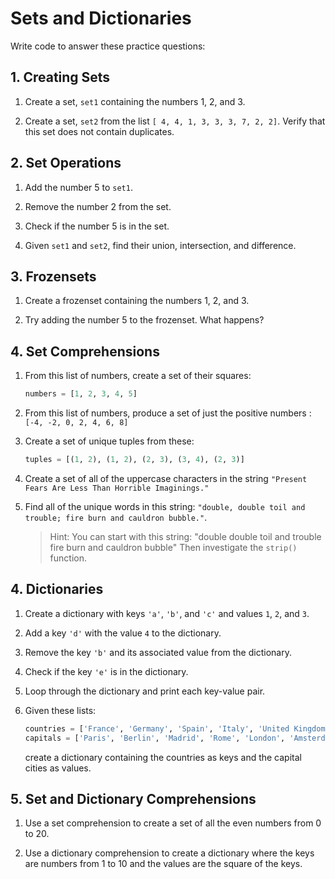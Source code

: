 # Sets and Dictionaries

Write code to answer these practice questions:

## 1. Creating Sets

1. Create a set, `set1` containing the numbers 1, 2, and 3.

2. Create a set, `set2` from the list `[ 4, 4, 1, 3, 3, 3, 7, 2, 2]`. Verify that this set does not contain duplicates.

## 2. Set Operations

1. Add the number 5 to `set1`.

2. Remove the number 2 from the set.

3. Check if the number 5 is in the set.

4. Given `set1` and `set2`, find their union, intersection, and difference.

## 3. Frozensets

1. Create a frozenset containing the numbers 1, 2, and 3.

2. Try adding the number 5 to the frozenset. What happens?

## 4. Set Comprehensions

1. From this list of numbers, create a set of their squares:

   ```python
   numbers = [1, 2, 3, 4, 5]
   ```

2. From this list of numbers, produce a set of just the positive numbers : `[-4, -2, 0, 2, 4, 6, 8]`

3. Create a set of unique tuples from these:

   ```python
   tuples = [(1, 2), (1, 2), (2, 3), (3, 4), (2, 3)]
   ```

4. Create a set of all of the uppercase characters in the string `"Present Fears Are Less Than Horrible Imaginings."`

5. Find all of the unique words in this string: `"double, double toil and trouble; fire burn and cauldron bubble."`.

   > Hint: You can start with this string:
   > "double double toil and trouble fire burn and cauldron bubble"
   > Then investigate the `strip()` function.

## 4. Dictionaries

1. Create a dictionary with keys `'a'`, `'b'`, and `'c'` and values `1`, `2`, and `3`.

2. Add a key `'d'` with the value `4` to the dictionary.

3. Remove the key `'b'` and its associated value from the dictionary.

4. Check if the key `'e'` is in the dictionary.

5. Loop through the dictionary and print each key-value pair.

6. Given these lists:

   ```python
   countries = ['France', 'Germany', 'Spain', 'Italy', 'United Kingdom', 'Netherlands', 'Belgium', 'Portugal', 'Austria', 'Greece']
   capitals = ['Paris', 'Berlin', 'Madrid', 'Rome', 'London', 'Amsterdam', 'Brussels', 'Lisbon', 'Vienna', 'Athens']
   ```

   create a dictionary containing the countries as keys and the capital cities as values.

## 5. Set and Dictionary Comprehensions

1. Use a set comprehension to create a set of all the even numbers from 0 to 20.

2. Use a dictionary comprehension to create a dictionary where the keys are numbers from 1 to 10 and the values are the square of the keys.
